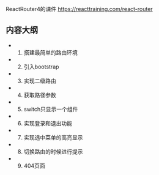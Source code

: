 ReactRouter4的课件
https://reacttraining.com/react-router
## 内容大纲

- 1. 搭建最简单的路由环境
- 2. 引入bootstrap
- 3. 实现二级路由
- 4. 获取路径参数
- 5. switch只显示一个组件
- 6. 实现登录和退出功能
- 7. 实现选中菜单的高亮显示
- 8. 切换路由的时候进行提示
- 9. 404页面